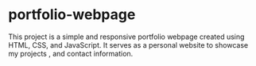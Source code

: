 # portfolio-webpage
This project is a simple and responsive portfolio webpage created using HTML, CSS, and JavaScript. It serves as a personal website to showcase my projects , and contact information.
